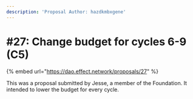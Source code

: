 ```yaml
---
description: 'Proposal Author: hazdkmbxgene'
---
```


# #27: Change budget for cycles 6-9 (C5)

{% embed url="https://dao.effect.network/proposals/27" %}

This was a proposal submitted by Jesse, a member of the Foundation. It intended to lower the budget for every cycle. 
